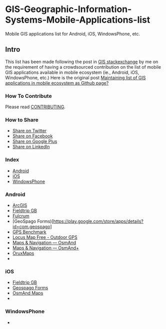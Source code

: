 # GIS-Geographic-Information-Systems-Mobile-Applications-list
Mobile GIS applications list for Android, iOS, WindowsPhone, etc.

## Intro
This list has been made following the post in [GIS stackexchange](http://gis.stackexchange.com) by me on the requirement of having a crowdsourced contribution on the list of mobile GIS applications available in mobile ecosystem (ie., Android, iOS, WindowsPhone, etc.)
Here is the original post [Maintaining list of GIS applications in mobile ecosystem as Github page?](http://gis.stackexchange.com/questions/206457/maintaining-list-of-gis-applications-in-mobile-ecosystem-as-github-page)

### How To Contribute

Please read [CONTRIBUTING](/CONTRIBUTING.md).

### How to Share
+ [Share on Twitter](http://twitter.com/home?status=https://github.com/akarsh/GIS-Geographic-Information-Systems-Mobile-Applications-list)
+ [Share on Facebook](http://www.facebook.com/sharer/sharer.php?s=100&p[url]=https://github.com/akarsh/GIS-Geographic-Information-Systems-Mobile-Applications-list)
+ [Share on Google Plus](https://plus.google.com/share?url=https://github.com/akarsh/GIS-Geographic-Information-Systems-Mobile-Applications-list)
+ [Share on LinkedIn](http://www.linkedin.com/shareArticle?mini=true&url=https://github.com/akarsh/GIS-Geographic-Information-Systems-Mobile-Applications-list)

### Index
* [Android](#Android)
* [iOS](#iOS)
* [WindowsPhone](#WindowsPhone)

### Android
* [ArcGIS](https://play.google.com/store/apps/details?id=com.esri.android.client)
* [Fieldtrip GB](https://play.google.com/store/apps/details?id=uk.ac.edina.mobile)
* [Fulcrum](https://play.google.com/store/apps/details?id=com.spatialnetworks.fulcrum&hl=en)
* [GeoSpago Forms)[https://play.google.com/store/apps/details?id=com.geospago]
* [GPS Benchmark](https://play.google.com/store/apps/details?id=com.gpsbenchmark.android)
* [Locus Map Free - Outdoor GPS](https://play.google.com/store/apps/details?id=menion.android.locus&feature=related_apps)
* [Maps & Navigation — OsmAnd](https://play.google.com/store/apps/details?id=net.osmand)
* [Maps & Navigation — OsmAnd+](https://play.google.com/store/apps/details?id=net.osmand.plus)
* [OruxMaps](https://play.google.com/store/apps/details?id=com.orux.oruxmaps)
* 

### iOS
* [Fieldtrip GB](https://itunes.apple.com/gb/app/fieldtrip-gb/id626772131?mt=8)
* [Geospago Forms](https://itunes.apple.com/us/app/geospago-forms/id963602509?mt=8)
* [OsmAnd Maps](https://itunes.apple.com/app/apple-store/id934850257?mt=8)
* 

### WindowsPhone
* 
